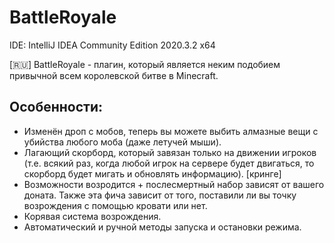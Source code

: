 # BattleRoyale

IDE: IntelliJ IDEA Community Edition 2020.3.2 x64

[🇷🇺]
BattleRoyale - плагин, который является неким подобием привычной всем королевской битве в Minecraft.

## Особенности:
- Изменён дроп с мобов, теперь вы можете выбить алмазные вещи с убийства любого моба (даже летучей мыши).
- Лагающий скорборд, который завязан только на движении игроков (т.е. всякий раз, когда любой игрок на сервере будет двигаться, то скорборд будет мигать и обновлять информацию). [кринге]
- Возможности возродится + послесмертный набор зависят от вашего доната. Также эта фича зависит от того, поставили ли вы точку возрождения с помощью кровати или нет.
- Корявая система возрождения.
- Автоматический и ручной методы запуска и остановки режима.
